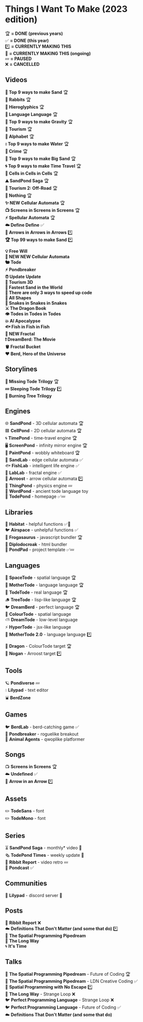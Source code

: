 # Things I Want To Make (2023 edition)

🏆 **= DONE (previous years)**<br>
✅ **= DONE (this year)**<br>
*️⃣ **= CURRENTLY MAKING THIS**<br>
🔄 **= CURRENTLY MAKING THIS (ongoing)**<br>
💤 **= PAUSED**<br>
❌ **= CANCELLED**<br>

## Videos
**🏅 Top 9 ways to make Sand** 🏆<br>
**🐰 Rabbits** 🏆<br>
**🏺 Hieroglyphics** 🏆<br>
**👄 Language Language** 🏆<br>
**🍎 Top 9 ways to make Gravity** 🏆<br>
**🧳 Tourism** 🏆<br>
**🐸 Alphabet** 🏆<br>
**💧 Top 9 ways to make Water** 🏆<br>
**🚨 Crime** 🏆<br>
**🦕 Top 9 ways to make Big Sand** 🏆<br>
**🌀 Top 9 ways to make Time Travel** 🏆<br>
**🦠 Cells in Cells in Cells** 🏆<br>
**⛰️ SandPond Saga** 🏆<br>
**🚩 Tourism 2: Off-Road** 🏆<br>
**🤖 Nothing** 🏆<br>
**✨ NEW Cellular Automata** 🏆<br>
**📺 Screens in Screens in Screens** 🏆<br>
**⚡ Spellular Automata** 🏆<br>
**☁️ Define Define** ✅<br>
**🎵 Arrows in Arrows in Arrows** *️⃣<br>
**🏆 Top 99 ways to make Sand** *️⃣<br>

**💡 Free Will**<br>
**🌈 NEW NEW Cellular Automata**<br>
**🐿️ Tode**<br>
**⚡ Pondbreaker**<br>
**⏰ Update Update**<br>
**🚀 Tourism 3D**<br>
**🐌 Fastest Sand in the World**<br>
**🐢 There are only 3 ways to speed up code**<br>
**🔵 All Shapes**<br>
**🐍 Snakes in Snakes in Snakes**<br>
**⚔️ The Dragon Book**<br>
**👁️ Todes in Todes in Todes**<br>
**💥 AI Apocalypse**<br>
**🐟 Fish in Fish in Fish**<br>
**🌈 NEW Fractal**<br>
**❗ DreamBerd: The Movie**<br>
**🪣 Fractal Bucket**<br>
**♥️ Berd, Hero of the Universe**<br>

## Storylines
**🐸 Missing Tode Trilogy** 🏆<br>
**💤 Sleeping Tode Trilogy** *️⃣<br>
**🌳 Burning Tree Trilogy**<br>

## Engines
🌐 **SandPond** - 3D cellular automata 🏆<br>
🟦 **CellPond** - 2D cellular automata 🏆<br>
🌀 **TimePond** - time-travel engine 🏆<br>
🖥️ **ScreenPond** - infinity mirror engine 🏆<br>
🎨 **PaintPond** - wobbly whiteboard 🏆<br>
🔲 **SandLab** - edge cellular automata ✅<br>
🐟 **FishLab** - intelligent life engine ✅<br>
🔎 **LabLab** - fractal engine ✅<br>
🎵 **Arroost** - arrow cellular automata *️⃣<br>
💨 **ThingPond** - physics engine 💤<br>
💬 **WordPond** - ancient tode language toy<br>
🐸 **TodePond** - homepage ✅💤<br>

## Libraries
🌱 **Habitat** - helpful functions ✅🔄<br>
🐦 **Airspace** - unhelpful functions ✅<br>
🦖 **Frogasaurus** - javascript bundler 🏆<br>
🦕 **Diplodocroak** - html bundler<br>
🍃 **PondPad** - project template ✅💤<br>

## Languages
💫 **SpaceTode** - spatial language 🏆<br>
👑 **MotherTode** - language language 🏆<br>
🐸 **TodeTode** - real language 🏆<br>
🪵 **TreeTode** - lisp-like language 🏆<br>
🐦 **DreamBerd** - perfect language 🏆<br>
🌈 **ColourTode** - spatial language<br>
⛅ **DreamTode** - low-level language<br>
⚡ **HyperTode** - jsx-like language<br>
👑 **MotherTode 2.0** - language language *️⃣<br>

🐉 **Dragon** - ColourTode target 🏆<br>
🔌 **Nogan** - Arroost target *️⃣<br>


## Tools
🪐 **Pondiverse** 💤<br>
💧 **Lilypad** - text editor<br>
⛲ **BerdZone**<br>

## Games
🐦 **BerdLab** - berd-catching game ✅<br>
🤖 **Pondbreaker** - roguelike breakout<br>
🚨 **Animal Agents** - qwoplike platformer<br>

## Songs
📺 **Screens in Screens** 🏆<br>
☁️ **Undefined** ✅<br>
🎵 **Arrow in an Arrow** *️⃣<br>

## Assets
✏️ **TodeSans** - font<br>
✏️ **TodeMono** - font

## Series
⏳ **SandPond Saga** - monthly\* video 🔄<br>
🗞️ **TodePond Times** - weekly update 🔄<br>
📜 **Ribbit Report** - video retro 💤<br>
📢 **Pondcast** ✅<br>

## Communities
🌱 **Lilypad** - discord server 🔄<br>

## Posts
📜 **Ribbit Report** ❌<br>
☁️ **Definitions That Don't Matter (and some that do)** *️⃣<br>
🚀 **The Spatial Programming Pipedream**<br>
🎵 **The Long Way**<br>
🌀 **It's Time**<br>

## Talks
🚀 **The Spatial Programming Pipedream** - Future of Coding 🏆<br>
🚀 **The Spatial Programming Pipedream** - LDN Creative Coding ✅<br>
🚀 **Spatial Programming with No Escape** *️⃣<br>
🎵 **The Long Way** - Strange Loop ❌<br>
🐦 **Perfect Programming Language** - Strange Loop ❌<br>
🐦 **Perfect Programming Language** - Future of Coding ✅<br>
☁️ **Definitions That Don't Matter (and some that do)**<br>
